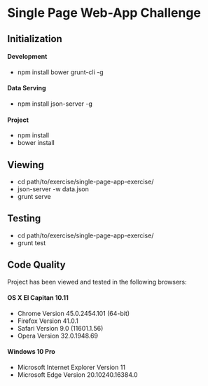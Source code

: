 # Single Page Web-App Challenge


## Initialization

#### Development

- npm install bower grunt-cli -g

#### Data Serving

- npm install json-server -g

#### Project

- npm install
- bower install


## Viewing

- cd path/to/exercise/single-page-app-exercise/
- json-server -w data.json
- grunt serve


## Testing

- cd path/to/exercise/single-page-app-exercise/
- grunt test


## Code Quality

Project has been viewed and tested in the following browsers:

#### OS X El Capitan 10.11

- Chrome Version 45.0.2454.101 (64-bit)
- Firefox Version 41.0.1
- Safari Version 9.0 (11601.1.56)
- Opera Version 32.0.1948.69

#### Windows 10 Pro

- Microsoft Internet Explorer Version 11
- Microsoft Edge Version 20.10240.16384.0
